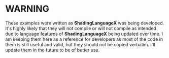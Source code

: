 # WARNING
These examples were written as __ShadingLanguageX__ was being developed. It's highly likely that they will not compile or will not compile as intended due to language features of __ShadingLanguageX__ being updated over time. I am keeping them here as a reference for developers as most of the code in them is still useful and valid, but they should not be copied verbatim. I'll update them in the future to be of better use.
